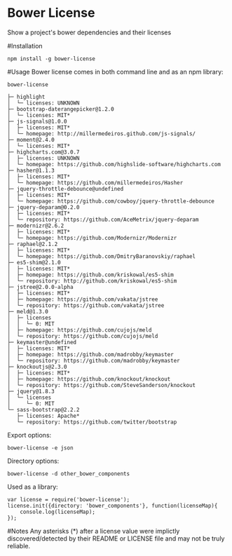 Bower License
===================

Show a project's bower dependencies and their licenses

#Installation

```
npm install -g bower-license 

```
#Usage
Bower license comes in both command line and as an npm library:

```
bower-license

├─ highlight
│  └─ licenses: UNKNOWN
├─ bootstrap-daterangepicker@1.2.0
│  └─ licenses: MIT*
├─ js-signals@1.0.0
│  ├─ licenses: MIT*
│  └─ homepage: http://millermedeiros.github.com/js-signals/
├─ moment@2.4.0
│  └─ licenses: MIT*
├─ highcharts.com@3.0.7
│  ├─ licenses: UNKNOWN
│  └─ homepage: https://github.com/highslide-software/highcharts.com
├─ hasher@1.1.3
│  ├─ licenses: MIT*
│  └─ homepage: https://github.com/millermedeiros/Hasher
├─ jquery-throttle-debounce@undefined
│  ├─ licenses: MIT*
│  └─ homepage: https://github.com/cowboy/jquery-throttle-debounce
├─ jquery-deparam@0.2.0
│  ├─ licenses: MIT*
│  └─ repository: https://github.com/AceMetrix/jquery-deparam
├─ modernizr@2.6.2
│  ├─ licenses: MIT*
│  └─ homepage: https://github.com/Modernizr/Modernizr
├─ raphael@2.1.2
│  ├─ licenses: MIT*
│  └─ homepage: https://github.com/DmitryBaranovskiy/raphael
├─ es5-shim@2.1.0
│  ├─ licenses: MIT*
│  ├─ homepage: https://github.com/kriskowal/es5-shim
│  └─ repository: http://github.com/kriskowal/es5-shim
├─ jstree@2.0.0-alpha
│  ├─ licenses: MIT*
│  ├─ homepage: https://github.com/vakata/jstree
│  └─ repository: https://github.com/vakata/jstree
├─ meld@1.3.0
│  ├─ licenses
│  │  └─ 0: MIT
│  ├─ homepage: https://github.com/cujojs/meld
│  └─ repository: https://github.com/cujojs/meld
├─ keymaster@undefined
│  ├─ licenses: MIT*
│  ├─ homepage: https://github.com/madrobby/keymaster
│  └─ repository: https://github.com/madrobby/keymaster
├─ knockoutjs@2.3.0
│  ├─ licenses: MIT*
│  ├─ homepage: https://github.com/knockout/knockout
│  └─ repository: https://github.com/SteveSanderson/knockout
├─ jquery@1.8.3
│  └─ licenses
│     └─ 0: MIT
└─ sass-bootstrap@2.2.2
   ├─ licenses: Apache*
   └─ repository: https://github.com/twitter/bootstrap
```

Export options:

```
bower-license -e json
```

Directory options:

```
bower-license -d other_bower_components
```

Used as a library:

```
var license = require('bower-license');
license.init({directory: 'bower_components'}, function(licenseMap){
    console.log(licenseMap);
});
```


   
#Notes
Any asterisks (*) after a license value were implictly discovered/detected by their README or LICENSE file and may not be truly reliable.
